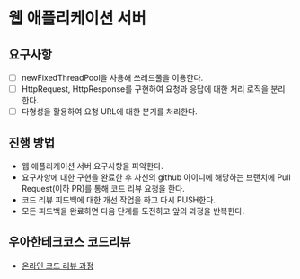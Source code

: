 # 웹 애플리케이션 서버

## 요구사항
- [ ] newFixedThreadPool을 사용해 쓰레드풀을 이용한다.
- [ ] HttpRequest, HttpResponse를 구현하여 요청과 응답에 대한 처리 로직을 분리한다.
- [ ] 다형성을 활용하여 요청 URL에 대한 분기를 처리한다.

## 진행 방법
* 웹 애플리케이션 서버 요구사항을 파악한다.
* 요구사항에 대한 구현을 완료한 후 자신의 github 아이디에 해당하는 브랜치에 Pull Request(이하 PR)를 통해 코드 리뷰 요청을 한다.
* 코드 리뷰 피드백에 대한 개선 작업을 하고 다시 PUSH한다.
* 모든 피드백을 완료하면 다음 단계를 도전하고 앞의 과정을 반복한다.

## 우아한테크코스 코드리뷰
* [온라인 코드 리뷰 과정](https://github.com/woowacourse/woowacourse-docs/blob/master/maincourse/README.md)
